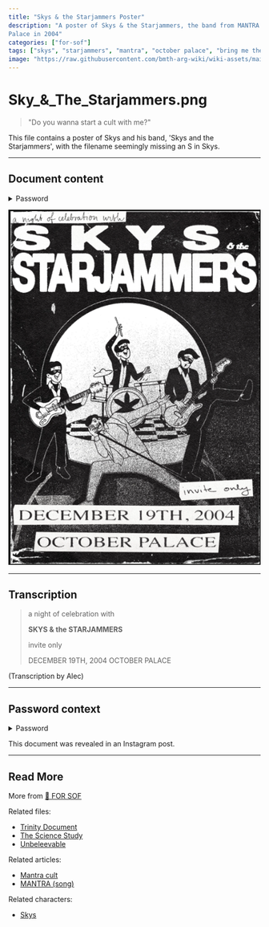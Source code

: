 ```yaml
---
title: "Skys & the Starjammers Poster"
description: "A poster of Skys & the Starjammers, the band from MANTRA cult leader Skys. It advertises a show at October 
Palace in 2004"
categories: ["for-sof"]
tags: ["skys", "starjammers", "mantra", "october palace", "bring me the horizon"]
image: "https://raw.githubusercontent.com/bmth-arg-wiki/wiki-assets/main/files/skys_starjammers/sky.png"
---
```


# Sky_&_The_Starjammers.png

> "Do you wanna start a cult with me?"

This file contains a poster of Skys and his band, 'Skys and the Starjammers', 
with the filename seemingly missing an S in Skys.

***

## Document content

<details class="password">
  <summary>Password</summary>

INTERCELLULAR
</details>

![Poster](https://raw.githubusercontent.com/bmth-arg-wiki/wiki-assets/main/files/skys_starjammers/sky.png)

***

## Transcription

> a night of celebration with
>
> **SKYS & the STARJAMMERS**
>
> invite only
>
> DECEMBER 19TH, 2004
> OCTOBER PALACE

(Transcription by Alec)

***

## Password context

<details class="password">
    <summary>Password</summary>

{{"![Nex Gen document from instagram](https://raw.githubusercontent.com/bmth-arg-wiki/wiki-assets/main/files/skys_starjammers/nexgendoc.jpg)" | markdownify}}
{{"![Numbers assigned to letters](https://raw.githubusercontent.com/bmth-arg-wiki/wiki-assets/main/files/skys_starjammers/instagram_solve.jpg)" | markdownify}}

It contains four words and 5 sets of numbers. 
When you take each individual number to match up a letter, you get the letters needed for the word 
`INTERCELLULAR`.

{{"![password_placeholder.png](https://raw.githubusercontent.com/bmth-arg-wiki/wiki-assets/main/files/skys_starjammers/password_placeholder.png)" | markdownify}}

You can see 12 lines for characters, since spaces are indicated on screen. Despite this, 
the password was 13 characters long, causing confusion among the community.

</details>

This document was revealed in an Instagram post.

***

## Read More

More from [📁 FOR SOF](../for-sof)

Related files:

- [Trinity Document](trinity_document)
- [The Science Study](thesciencestudy)
- [Unbeleevable](unbeleevable)

Related articles:

- [Mantra cult](../lore/mantra)
- [MANTRA (song)](../music/amo-mantra)

Related characters:

- [Skys](../characters/skys)
